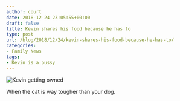 ```yaml
---
author: court
date: 2018-12-24 23:05:55+00:00
draft: false
title: Kevin shares his food because he has to
type: post
url: /blog/2018/12/24/kevin-shares-his-food-because-he-has-to/
categories:
- Family News
tags:
- Kevin is a pussy
---
```


![Kevin getting owned](/wp-content/uploads/2018/12/image_5673854449837.jpg)


When the cat is way tougher than your dog.

